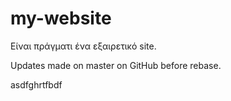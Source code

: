 # my-website

Είναι πράγματι ένα εξαιρετικό site.

Updates made on master on GitHub before rebase.

asdfghrtfbdf
